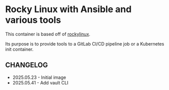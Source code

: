 # Rocky Linux with Ansible and various tools

This container is based off of [rockylinux](https://hub.docker.com/r/rockylinux/rockylinux).

Its purpose is to provide tools to a GitLab CI/CD pipeline job or a Kubernetes init container.

## CHANGELOG

* 2025.05.23 - Initial image
* 2025.05.41 - Add vault CLI
